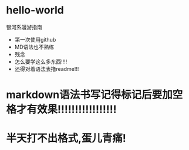 # hello-world
银河系漫游指南
- 第一次使用github
- MD语法也不熟练
- 残念
- 怎么要学这么多东西!!!!
- 还得对着语法表撸readme!!!
# markdown语法书写记得标记后要加空格才有效果!!!!!!!!!!!!!!!!!
# 半天打不出格式,蛋儿青痛!
